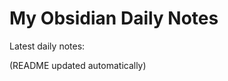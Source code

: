 # My Obsidian Daily Notes

Latest daily notes:

<!-- DAILY_NOTES:START -->
<!-- DAILY_NOTES:END -->

(README updated automatically)
